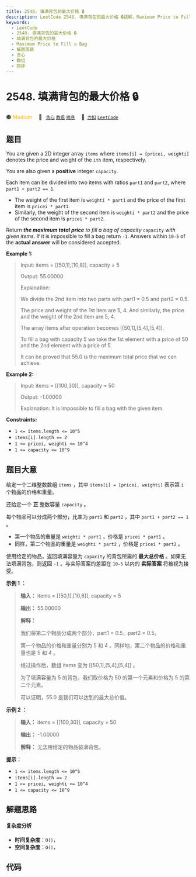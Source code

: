 ```yaml
---
title: 2548. 填满背包的最大价格 🔒
description: LeetCode 2548. 填满背包的最大价格 🔒题解，Maximum Price to Fill a Bag，包含解题思路、复杂度分析以及完整的 JavaScript 代码实现。
keywords:
  - LeetCode
  - 2548. 填满背包的最大价格 🔒
  - 填满背包的最大价格
  - Maximum Price to Fill a Bag
  - 解题思路
  - 贪心
  - 数组
  - 排序
---
```


# 2548. 填满背包的最大价格 🔒

🟠 <font color=#ffb800>Medium</font>&emsp; 🔖&ensp; [`贪心`](/tag/greedy.md) [`数组`](/tag/array.md) [`排序`](/tag/sorting.md)&emsp; 🔗&ensp;[`力扣`](https://leetcode.cn/problems/maximum-price-to-fill-a-bag) [`LeetCode`](https://leetcode.com/problems/maximum-price-to-fill-a-bag)

## 题目

You are given a 2D integer array `items` where `items[i] = [pricei, weighti]`
denotes the price and weight of the `ith` item, respectively.

You are also given a **positive** integer `capacity`.

Each item can be divided into two items with ratios `part1` and `part2`, where
`part1 + part2 == 1`.

  * The weight of the first item is `weighti * part1` and the price of the first item is `pricei * part1`.
  * Similarly, the weight of the second item is `weighti * part2` and the price of the second item is `pricei * part2`.

Return _**the maximum total price** to fill a bag of capacity_ `capacity`
_with given items_. If it is impossible to fill a bag return `-1`. Answers
within `10-5` of the **actual answer** will be considered accepted.



**Example 1:**

> Input: items = [[50,1],[10,8]], capacity = 5
> 
> Output: 55.00000
> 
> Explanation: 
> 
> We divide the 2nd item into two parts with part1 = 0.5 and part2 = 0.5.
> 
> The price and weight of the 1st item are 5, 4. And similarly, the price and the weight of the 2nd item are 5, 4.
> 
> The array items after operation becomes [[50,1],[5,4],[5,4]]. 
> 
> To fill a bag with capacity 5 we take the 1st element with a price of 50 and the 2nd element with a price of 5.
> 
> It can be proved that 55.0 is the maximum total price that we can achieve.

**Example 2:**

> Input: items = [[100,30]], capacity = 50
> 
> Output: -1.00000
> 
> Explanation: It is impossible to fill a bag with the given item.

**Constraints:**

  * `1 <= items.length <= 10^5`
  * `items[i].length == 2`
  * `1 <= pricei, weighti <= 10^4`
  * `1 <= capacity <= 10^9`


## 题目大意

给定一个二维整数数组 `items` ，其中 `items[i] = [pricei, weighti]` 表示第 `i` 个物品的价格和重量。

还给定一个 **正** 整数容量 `capacity` 。

每个物品可以分成两个部分，比率为 `part1` 和 `part2` ，其中 `part1 + part2 == 1` 。

  * 第一个物品的重量是 `weighti * part1` ，价格是 `pricei * part1` 。
  * 同样，第二个物品的重量是 `weighti * part2` ，价格是 `pricei * part2` 。

使用给定的物品，返回填满容量为 `capacity` 的背包所需的 **最大总价格** 。如果无法填满背包，则返回 `-1` 。与实际答案的差距在
`10-5` 以内的 **实际答案** 将被视为接受。



**示例 1 ：**

> 
> 
> 
> 
> 
> **输入：** items = [[50,1],[10,8]], capacity = 5
> 
> **输出：** 55.00000
> 
> **解释：**
> 
> 我们将第二个物品分成两个部分，part1 = 0.5，part2 = 0.5。 
> 
> 第一个物品的价格和重量分别为 5 和 4 。同样地，第二个物品的价格和重量也是 5 和 4 。 
> 
> 经过操作后，数组 items 变为 [[50,1],[5,4],[5,4]] 。 
> 
> 为了填满容量为 5 的背包，我们取价格为 50 的第一个元素和价格为 5 的第二个元素。 
> 
> 可以证明，55.0 是我们可以达到的最大总价值。
> 
> 

**示例 2 ：**

> 
> 
> 
> 
> 
> **输入：** items = [[100,30]], capacity = 50
> 
> **输出：** -1.00000
> 
> **解释：** 无法用给定的物品装满背包。
> 
> 



**提示：**

  * `1 <= items.length <= 10^5`
  * `items[i].length == 2`
  * `1 <= pricei, weighti <= 10^4`
  * `1 <= capacity <= 10^9`


## 解题思路

#### 复杂度分析

- **时间复杂度**：`O()`，
- **空间复杂度**：`O()`，

## 代码

```javascript

```